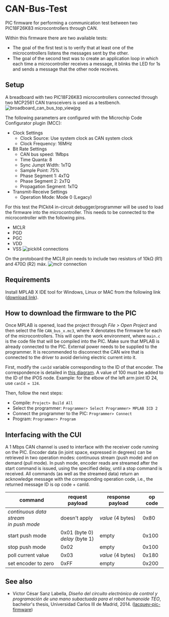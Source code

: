 # CAN-Bus-Test
PIC firmware for performing a communication test between two PIC18F26K83 microcontrollers through CAN.

Within this firmware there are two available tests:
- The goal of the first test is to verify that at least one of the microcontrollers listens the messages sent by the other.
- The goal of the second test was to create an application loop in which each time a microcontroller receives a message, it blinks the LED for 1s and sends a message that the other node receives.

## Setup
A breadboard with two PIC18F26K83 microcontrollers connected through two MCP2561 CAN transceivers is used as a testbench.
![broadboard_can_bus_top_viewjpg](https://github.com/AlbertoRodriguezSanz/CAN-Bus-Test/assets/95371514/c0f4a20e-199d-4b0a-b0b2-8a69f7578277)

The following parameters are configured with the Microchip Code Configurator plugin (MCC):
- Clock Settings
  - Clock Source: Use system clock as CAN system clock
  - Clock Frequency: 16MHz
- Bit Rate Settings
  - CAN bus speed: 1Mbps
  - Time Quanta: 8
  - Sync Jumpt Width: 1xTQ
  - Sample Point: 75%
  - Phase Segment 1: 4xTQ
  - Phase Segment 2: 2xTQ
  - Propagation Segment: 1xTQ
- Transmit-Receive Settings
  - Operation Mode: Mode 0 (Legacy)
 
For this test the PICkit4 in-circuit debugger/programmer will be used to load the firmware into the microcontroller. This needs to be connected to the microcontroller with the following pins.
- MCLR
- PGD
- PGC
- VDD
- VSS
![pickit4 connections](https://github.com/AlbertoRodriguezSanz/CAN-Bus-Test/assets/95371514/aca34265-d625-4ffe-b99b-b4cd80b32269)

On the protoboard the MCLR pin needs to include two resistors of 10kΩ (R1) and 470Ω (R2) máx.
![mclr connection](https://github.com/AlbertoRodriguezSanz/CAN-Bus-Test/assets/95371514/b95aa3bf-8a20-4b94-be2d-364be542fe47)

  
## Requirements

Install MPLAB X IDE tool for Windows, Linux or MAC from the following link ([download link](https://www.microchip.com/en-us/tools-resources/develop/mplab-x-ide#tabs)).

## How to download the firmware to the PIC

Once MPLAB is opened, load the project through *File > Open Project* and then select the file `CAN_bus_x.mc3`, where X denotates the firmware for each of the microcontrollers.
This will open the work environment, where `main.c` is the code file that will be compiled into the PIC. 
Make sure that MPLAB is already connected to the PIC. External power needs to be supplied to the programmer. It is recommended to disconnect the CAN wire that is connected to the driver to avoid deriving electric current into it.

First, modify the `canId` variable corresponding to the ID of that encoder. The correspondence is detailed in [this diagram](https://robots.uc3m.es/teo-developer-manual/diagrams.html#joint-indexes). A value of 100 must be added to the ID of the iPOS node. Example: for the elbow of the left arm joint ID 24, use `canId = 124`.

Then, follow the next steps:
* Compile: `Project> Build All`
* Select the programmer: `Programmer> Select Programmer> MPLAB ICD 2`
* Connect the programmer to the PIC: `Programmer> Connect`
* Program: `Programmer> Program`

## Interfacing with the CUI

A 1 Mbps CAN channel is used to interface with the receiver code running on the PIC. Encoder data (in joint space, expressed in degrees) can be retrieved in two operation modes: continuous stream (push mode) and on demand (pull mode). In push mode, encoder reads are streamed after the start command is issued, using the specified delay, until a stop command is received. All commands (as well as the streamed data) return an acknowledge message with the corresponding operation code, i.e., the returned message ID is op code + canId.

| command                                    | request payload                   | response payload  | op code |
|--------------------------------------------|-----------------------------------|-------------------|---------|
| *continuous data stream*<br>*in push mode* | doesn't apply                     | *value* (4 bytes) | 0x80    |
| start push mode                            | 0x01 (byte 0)<br>*delay* (byte 1) | empty             | 0x100   |
| stop push mode                             | 0x02                              | empty             | 0x100   |
| poll current value                         | 0x03                              | *value* (4 bytes) | 0x180   |
| set encoder to zero                        | 0xFF                              | empty             | 0x200   |

## See also

* Víctor César Sanz Labella, *Diseño del circuito electrónico de control y programación de una mano subactuada para el robot humanoide TEO*, bachelor's thesis, Universidad Carlos III de Madrid, 2014. ([lacquey-pic-firmware](https://github.com/roboticslab-uc3m/lacquey-pic-firmware))
